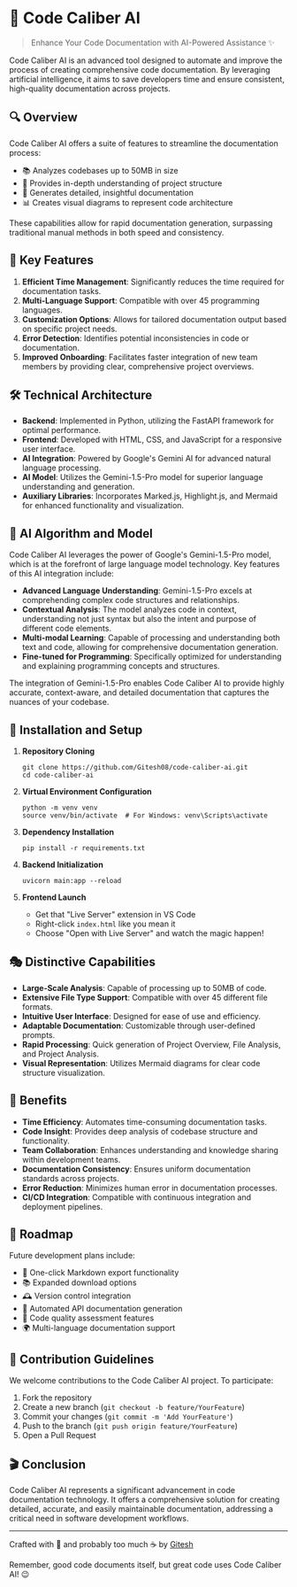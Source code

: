 # 🚀 Code Caliber AI

> Enhance Your Code Documentation with AI-Powered Assistance ✨

Code Caliber AI is an advanced tool designed to automate and improve the process of creating comprehensive code documentation. By leveraging artificial intelligence, it aims to save developers time and ensure consistent, high-quality documentation across projects.

## 🔍 Overview

Code Caliber AI offers a suite of features to streamline the documentation process:

- 📚 Analyzes codebases up to 50MB in size
- 🧠 Provides in-depth understanding of project structure
- 🎨 Generates detailed, insightful documentation
- 📊 Creates visual diagrams to represent code architecture

These capabilities allow for rapid documentation generation, surpassing traditional manual methods in both speed and consistency.

## 🌟 Key Features

1. **Efficient Time Management**: Significantly reduces the time required for documentation tasks.
2. **Multi-Language Support**: Compatible with over 45 programming languages.
3. **Customization Options**: Allows for tailored documentation output based on specific project needs.
4. **Error Detection**: Identifies potential inconsistencies in code or documentation.
5. **Improved Onboarding**: Facilitates faster integration of new team members by providing clear, comprehensive project overviews.

## 🛠 Technical Architecture

- **Backend**: Implemented in Python, utilizing the FastAPI framework for optimal performance.
- **Frontend**: Developed with HTML, CSS, and JavaScript for a responsive user interface.
- **AI Integration**: Powered by Google's Gemini AI for advanced natural language processing.
- **AI Model**: Utilizes the Gemini-1.5-Pro model for superior language understanding and generation.
- **Auxiliary Libraries**: Incorporates Marked.js, Highlight.js, and Mermaid for enhanced functionality and visualization.

## 🧠 AI Algorithm and Model

Code Caliber AI leverages the power of Google's Gemini-1.5-Pro model, which is at the forefront of large language model technology. Key features of this AI integration include:

- **Advanced Language Understanding**: Gemini-1.5-Pro excels at comprehending complex code structures and relationships.
- **Contextual Analysis**: The model analyzes code in context, understanding not just syntax but also the intent and purpose of different code elements.
- **Multi-modal Learning**: Capable of processing and understanding both text and code, allowing for comprehensive documentation generation.
- **Fine-tuned for Programming**: Specifically optimized for understanding and explaining programming concepts and structures.

The integration of Gemini-1.5-Pro enables Code Caliber AI to provide highly accurate, context-aware, and detailed documentation that captures the nuances of your codebase.

## 🚀 Installation and Setup

1. **Repository Cloning**
   ```
   git clone https://github.com/Gitesh08/code-caliber-ai.git
   cd code-caliber-ai
   ```

2. **Virtual Environment Configuration**
   ```
   python -m venv venv
   source venv/bin/activate  # For Windows: venv\Scripts\activate
   ```

3. **Dependency Installation**
   ```
   pip install -r requirements.txt
   ```

4. **Backend Initialization**
   ```
   uvicorn main:app --reload
   ```

5. **Frontend Launch**
   - Get that "Live Server" extension in VS Code
   - Right-click `index.html` like you mean it
   - Choose "Open with Live Server" and watch the magic happen!

## 🎭 Distinctive Capabilities

- **Large-Scale Analysis**: Capable of processing up to 50MB of code.
- **Extensive File Type Support**: Compatible with over 45 different file formats.
- **Intuitive User Interface**: Designed for ease of use and efficiency.
- **Adaptable Documentation**: Customizable through user-defined prompts.
- **Rapid Processing**: Quick generation of Project Overview, File Analysis, and Project Analysis.
- **Visual Representation**: Utilizes Mermaid diagrams for clear code structure visualization.

## 💪 Benefits

- **Time Efficiency**: Automates time-consuming documentation tasks.
- **Code Insight**: Provides deep analysis of codebase structure and functionality.
- **Team Collaboration**: Enhances understanding and knowledge sharing within development teams.
- **Documentation Consistency**: Ensures uniform documentation standards across projects.
- **Error Reduction**: Minimizes human error in documentation processes.
- **CI/CD Integration**: Compatible with continuous integration and deployment pipelines.

## 🔮 Roadmap

Future development plans include:

- 📝 One-click Markdown export functionality
- 📚 Expanded download options
- 🕰 Version control integration
- 🤖 Automated API documentation generation
- 🧹 Code quality assessment features
- 🌍 Multi-language documentation support

## 🤝 Contribution Guidelines

We welcome contributions to the Code Caliber AI project. To participate:

1. Fork the repository
2. Create a new branch (`git checkout -b feature/YourFeature`)
3. Commit your changes (`git commit -m 'Add YourFeature'`)
4. Push to the branch (`git push origin feature/YourFeature`)
5. Open a Pull Request

## 🎬 Conclusion

Code Caliber AI represents a significant advancement in code documentation technology. It offers a comprehensive solution for creating detailed, accurate, and easily maintainable documentation, addressing a critical need in software development workflows.

---

Crafted with 💖 and probably too much ☕ by [Gitesh](https://github.com/Gitesh08)

Remember, good code documents itself, but great code uses Code Caliber AI! 😉
